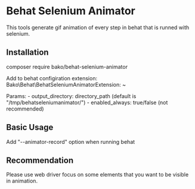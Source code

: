 # Behat Selenium Animator

This tools generate gif animation of every step in behat that is runned with selenium.

## Installation

composer require bako/behat-selenium-animator

Add to behat configiration extension:
    Bako\Behat\BehatSeleniumAnimatorExtension: ~ 

Params:
    - output_directory: directory_path (default is "/tmp/behatseleniumanimator/")
    - enabled_always: true/false (not recommended)

## Basic Usage

Add "--animator-record" option when running behat

## Recommendation

Please use web driver focus on some elements that you want to be visible in animation.

